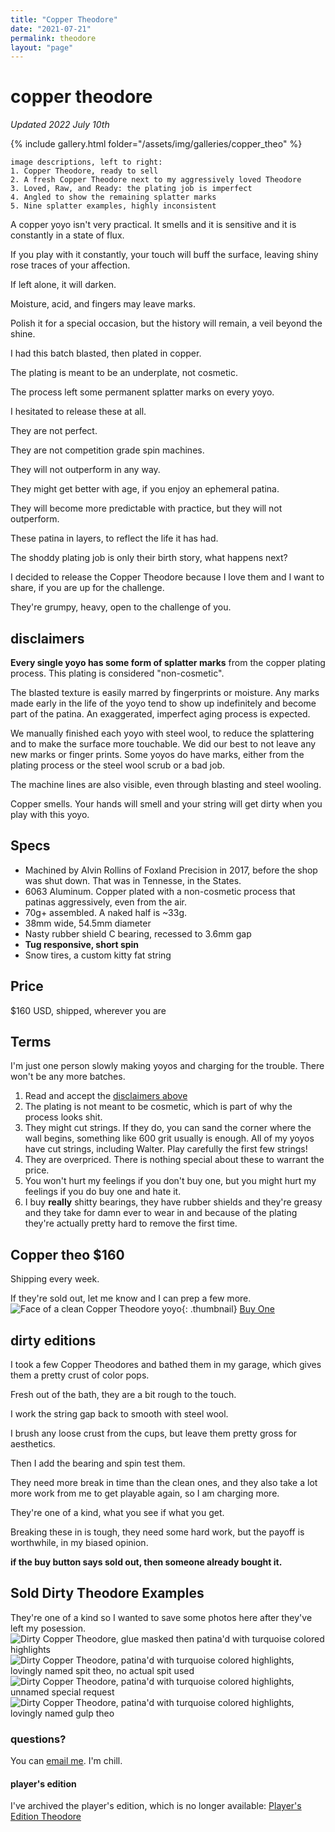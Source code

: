 ```yaml
---
title: "Copper Theodore"
date: "2021-07-21"
permalink: theodore
layout: "page"
---
```


# copper theodore
*Updated 2022 July 10th*

{% include gallery.html folder="/assets/img/galleries/copper_theo" %}
```
image descriptions, left to right:
1. Copper Theodore, ready to sell
2. A fresh Copper Theodore next to my aggressively loved Theodore
3. Loved, Raw, and Ready: the plating job is imperfect
4. Angled to show the remaining splatter marks
5. Nine splatter examples, highly inconsistent
```

A copper yoyo isn't very practical. It smells and it is sensitive and it is constantly in a state of flux.

If you play with it constantly, your touch will buff the surface, leaving shiny rose traces of your affection.

If left alone, it will darken.

Moisture, acid, and fingers may leave marks.

Polish it for a special occasion, but the history will remain, a veil beyond the shine.

I had this batch blasted, then plated in copper.

The plating is meant to be an underplate, not cosmetic.

The process left some permanent splatter marks on every yoyo.

I hesitated to release these at all.

They are not perfect.

They are not competition grade spin machines.

They will not outperform in any way.

They might get better with age, if you enjoy an ephemeral patina.

They will become more predictable with practice, but they will not outperform.

These patina in layers, to reflect the life it has had.

The shoddy plating job is only their birth story, what happens next?

I decided to release the Copper Theodore because I love them and I want to share, if you are up for the challenge.

They're grumpy, heavy, open to the challenge of you.

## disclaimers

**Every single yoyo has some form of splatter marks** from the copper plating process. This plating is considered "non-cosmetic".

The blasted texture is easily marred by fingerprints or moisture. Any marks made early in the life of the yoyo tend to show up indefinitely and become part of the patina. An exaggerated, imperfect aging process is expected.

We manually finished each yoyo with steel wool, to reduce the splattering and to make the surface more touchable. We did our best to not leave any new marks or finger prints. Some yoyos do have marks, either from the plating process or the steel wool scrub or a bad job.

The machine lines are also visible, even through blasting and steel wooling.

Copper smells. Your hands will smell and your string will get dirty when you play with this yoyo.

## Specs
* Machined by Alvin Rollins of Foxland Precision in 2017, before the shop was shut down. That was in Tennesse, in the States.
* 6063 Aluminum. Copper plated with a non-cosmetic process that patinas aggressively, even from the air.
* 70g+ assembled. A naked half is ~33g.
* 38mm wide, 54.5mm diameter
* Nasty rubber shield C bearing, recessed to 3.6mm gap
* **Tug responsive, short spin**
* Snow tires, a custom kitty fat string

## Price
$160 USD, shipped, wherever you are

## Terms
I'm just one person slowly making yoyos and charging for the trouble. There won't be any more batches.

1. Read and accept the [disclaimers above](#disclaimers)
2. The plating is not meant to be cosmetic, which is part of why the process looks shit.
3. They might cut strings. If they do, you can sand the corner where the wall begins, something like 600 grit usually is enough. All of my yoyos have cut strings, including Walter. Play carefully the first few strings!
5. They are overpriced. There is nothing special about these to warrant the price.
6. You won't hurt my feelings if you don't buy one, but you might hurt my feelings if you do buy one and hate it.
7. I buy **really** shitty bearings, they have rubber shields and they're greasy and they take for damn ever to wear in and because of the plating they're actually pretty hard to remove the first time.

## Copper theo $160
Shipping every week.

If they're sold out, let me know and I can prep a few more.
![Face of a clean Copper Theodore yoyo](/assets/img/copper_theo_thumb.jpeg){: .thumbnail}
<a
  class="link"
  title="Buy one"
  href="https://checkout.square.site/merchant/9WN8JPKBEQRSQ/checkout/PNT2LLRDMRURZA6ZYQD3VHED">
  Buy One
</a>

## dirty editions
I took a few Copper Theodores and bathed them in my garage, which gives them a pretty crust of color pops.

Fresh out of the bath, they are a bit rough to the touch.

I work the string gap back to smooth with steel wool.

I brush any loose crust from the cups, but leave them pretty gross for aesthetics.

Then I add the bearing and spin test them.

They need more break in time than the clean ones, and they also take a lot more work from me to get playable again, so I am charging more.

They're one of a kind, what you see if what you get.

Breaking these in is tough, they need some hard work, but the payoff is worthwhile, in my biased opinion.

**if the buy button says sold out, then someone already bought it.**
## Sold Dirty Theodore Examples
They're one of a kind so I wanted to save some photos here after they've left my posession.
![Dirty Copper Theodore, glue masked then patina'd with turquoise colored highlights](/assets/img/theo/theo_glue.jpg)
![Dirty Copper Theodore, patina'd with turquoise colored highlights, lovingly named spit theo, no actual spit used](/assets/img/theo/theo_spit.jpg)
![Dirty Copper Theodore, patina'd with turquoise colored highlights, unnamed special request](/assets/img/theo/theo_teo.jpg)
![Dirty Copper Theodore, patina'd with turquoise colored highlights, lovingly named gulp theo](/assets/img/theo/theo_gulp.jpg)
### questions?
You can [email me](&#x6d;&#x61;&#x69;&#x6c;&#x74;&#x6f;&colon;&#x73;&#x70;&#x6e;&#x63;&#x72;&commat;&#x77;&#x65;&#x69;&#x72;&#x64;&period;&#x76;&#x69;&#x73;&#x69;&#x6f;&#x6e;&quest;&#x73;&#x75;&#x62;&#x6a;&#x65;&#x63;&#x74;&equals;&#x74;&#x68;&#x65;&#x6f;&#x64;&#x6f;&#x72;&#x65;&percnt;&#x32;&#x30;&#x79;&#x6f;&#x79;&#x6f;). I'm chill.

#### player's edition
I've archived the player's edition, which is no longer available:
[Player's Edition Theodore](/2018-theodore)
